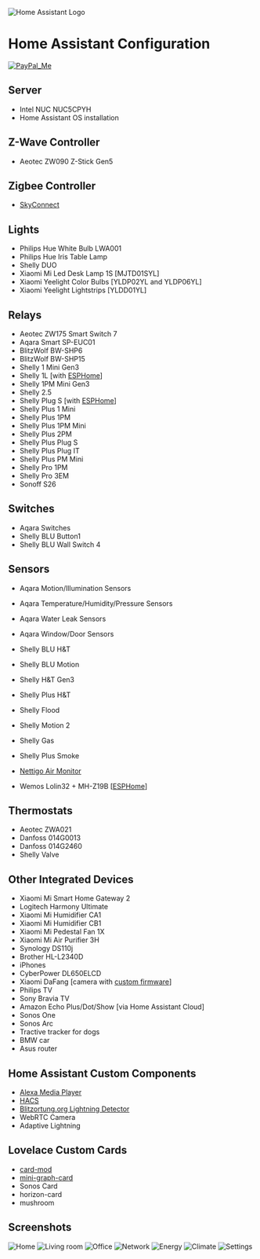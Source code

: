 ![Home Assistant Logo](https://www.home-assistant.io/images/home-assistant-logo.svg "Home Assistant Logo")

# Home Assistant Configuration

[![PayPal_Me][paypal-me-shield]][paypal-me]

## Server

* Intel NUC NUC5CPYH
* Home Assistant OS installation

## Z-Wave Controller

* Aeotec ZW090 Z-Stick Gen5

## Zigbee Controller

* [SkyConnect](https://www.home-assistant.io/skyconnect/)

## Lights

* Philips Hue White Bulb LWA001
* Philips Hue Iris Table Lamp
* Shelly DUO
* Xiaomi Mi Led Desk Lamp 1S [MJTD01SYL]
* Xiaomi Yeelight Color Bulbs [YLDP02YL and YLDP06YL]
* Xiaomi Yeelight Lightstrips [YLDD01YL]

## Relays

* Aeotec ZW175 Smart Switch 7
* Aqara Smart SP-EUC01
* BlitzWolf BW-SHP6
* BlitzWolf BW-SHP15
* Shelly 1 Mini Gen3
* Shelly 1L [with [ESPHome](https://esphome.io)]
* Shelly 1PM Mini Gen3
* Shelly 2.5
* Shelly Plug S [with [ESPHome](https://esphome.io)]
* Shelly Plus 1 Mini
* Shelly Plus 1PM
* Shelly Plus 1PM Mini
* Shelly Plus 2PM
* Shelly Plus Plug S
* Shelly Plus Plug IT
* Shelly Plus PM Mini
* Shelly Pro 1PM
* Shelly Pro 3EM
* Sonoff S26

## Switches

* Aqara Switches
* Shelly BLU Button1
* Shelly BLU Wall Switch 4

## Sensors

* Aqara Motion/Illumination Sensors
* Aqara Temperature/Humidity/Pressure Sensors
* Aqara Water Leak Sensors
* Aqara Window/Door Sensors
* Shelly BLU H&T
* Shelly BLU Motion
* Shelly H&T Gen3
* Shelly Plus H&T
* Shelly Flood
* Shelly Motion 2
* Shelly Gas
* Shelly Plus Smoke
* [Nettigo Air Monitor](https://air.nettigo.pl/?lang=en)

* Wemos Lolin32 + MH-Z19B [[ESPHome](https://esphome.io)]

## Thermostats

* Aeotec ZWA021
* Danfoss 014G0013
* Danfoss 014G2460
* Shelly Valve

## Other Integrated Devices

* Xiaomi Mi Smart Home Gateway 2
* Logitech Harmony Ultimate
* Xiaomi Mi Humidifier CA1
* Xiaomi Mi Humidifier CB1
* Xiaomi Mi Pedestal Fan 1X
* Xiaomi Mi Air Purifier 3H
* Synology DS110j
* Brother HL-L2340D
* iPhones
* CyberPower DL650ELCD
* Xiaomi DaFang [camera with [custom firmware](https://github.com/EliasKotlyar/Xiaomi-Dafang-Hacks)]
* Philips TV
* Sony Bravia TV
* Amazon Echo Plus/Dot/Show [via Home Assistant Cloud]
* Sonos One
* Sonos Arc
* Tractive tracker for dogs
* BMW car
* Asus router

## Home Assistant Custom Components

* [Alexa Media Player](https://github.com/custom-components/alexa_media_player)
* [HACS](https://github.com/custom-components/hacs)
* [Blitzortung.org Lightning Detector](https://github.com/mrk-its/homeassistant-blitzortung)
* WebRTC Camera
* Adaptive Lightning

## Lovelace Custom Cards

* [card-mod](https://github.com/thomasloven/lovelace-card-mod)
* [mini-graph-card](https://github.com/kalkih/mini-graph-card)
* Sonos Card
* horizon-card
* mushroom

## Screenshots

![Home](https://github.com/bieniu/home-assistant-config/blob/master/screenshots/home.png)
![Living room](https://github.com/bieniu/home-assistant-config/blob/master/screenshots/living_room.png)
![Office](https://github.com/bieniu/home-assistant-config/blob/master/screenshots/office.png)
![Network](https://github.com/bieniu/home-assistant-config/blob/master/screenshots/network.png)
![Energy](https://github.com/bieniu/home-assistant-config/blob/master/screenshots/energy.png)
![Climate](https://github.com/bieniu/home-assistant-config/blob/master/screenshots/climate.png)
![Settings](https://github.com/bieniu/home-assistant-config/blob/master/screenshots/settings.png)

[paypal-me-shield]: https://img.shields.io/static/v1.svg?label=%20&message=PayPal.Me&logo=paypal
[paypal-me]: https://www.paypal.me/bieniu79
